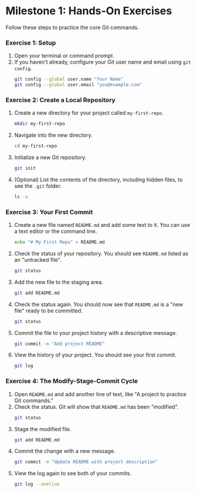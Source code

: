 # Milestone 1: Hands-On Exercises

Follow these steps to practice the core Git commands.

### Exercise 1: Setup

1.  Open your terminal or command prompt.
2.  If you haven't already, configure your Git user name and email using `git config`.
    ```bash
    git config --global user.name "Your Name"
    git config --global user.email "you@example.com"
    ```

### Exercise 2: Create a Local Repository

1.  Create a new directory for your project called `my-first-repo`.
    ```bash
    mkdir my-first-repo
    ```
2.  Navigate into the new directory.
    ```bash
    cd my-first-repo
    ```
3.  Initialize a new Git repository.
    ```bash
    git init
    ```
4.  (Optional) List the contents of the directory, including hidden files, to see the `.git` folder.
    ```bash
    ls -a
    ```

### Exercise 3: Your First Commit

1.  Create a new file named `README.md` and add some text to it. You can use a text editor or the command line.
    ```bash
    echo "# My First Repo" > README.md
    ```
2.  Check the status of your repository. You should see `README.md` listed as an "untracked file".
    ```bash
    git status
    ```
3.  Add the new file to the staging area.
    ```bash
    git add README.md
    ```
4.  Check the status again. You should now see that `README.md` is a "new file" ready to be committed.
    ```bash
    git status
    ```
5.  Commit the file to your project history with a descriptive message.
    ```bash
    git commit -m "Add project README"
    ```
6.  View the history of your project. You should see your first commit.
    ```bash
    git log
    ```

### Exercise 4: The Modify-Stage-Commit Cycle

1.  Open `README.md` and add another line of text, like "A project to practice Git commands."
2.  Check the status. Git will show that `README.md` has been "modified".
    ```bash
    git status
    ```
3.  Stage the modified file.
    ```bash
    git add README.md
    ```
4.  Commit the change with a new message.
    ```bash
    git commit -m "Update README with project description"
    ```
5.  View the log again to see both of your commits.
    ```bash
    git log --oneline
    ```
